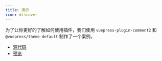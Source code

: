 ```yaml
---
title: 演示
icon: discover
---
```


为了让你更好的了解如何使用插件，我们使用 `vuepress-plugin-comment2` 和 `@vuepress/theme-default` 制作了一个案例。

- [源代码](https://github.com/vuepress-theme-hope/vuepress-theme-hope/tree/main/demo/comment2/)
- [预览](https://plugin-comment2-demo.vuejs.press)
